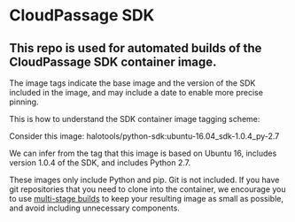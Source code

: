 # CloudPassage SDK

## This repo is used for automated builds of the CloudPassage SDK container image.

The image tags indicate the base image and the version of the SDK included in the image, and may include a date to enable more precise pinning.

This is how to understand the SDK container image tagging scheme:

Consider this image: halotools/python-sdk:ubuntu-16.04_sdk-1.0.4_py-2.7

We can infer from the tag that this image is based on Ubuntu 16, includes
version 1.0.4 of the SDK, and includes Python 2.7.

These images only include Python and pip.  Git is not included. If you have
git repositories that you need to clone into the container, we encourage you
to use [multi-stage builds](https://docs.docker.com/engine/userguide/eng-image/multistage-build/)
to keep your resulting image as small as possible, and avoid including
unnecessary components.
